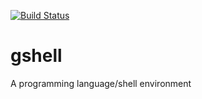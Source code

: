 [![Build Status](https://cloud.drone.io/api/badges/andrebq/gshell/status.svg?ref=refs/heads/master)](https://cloud.drone.io/andrebq/gshell)

# gshell
A programming language/shell environment
